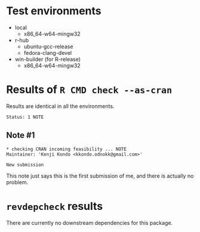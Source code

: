 # Test environments
- local
  - x86_64-w64-mingw32
- r-hub
  - ubuntu-gcc-release
  - fedora-clang-devel
- win-builder (for R-release)
  - x86_64-w64-mingw32


# Results of `R CMD check --as-cran`

Results are identical in all the environments.

```
Status: 1 NOTE
```

## Note #1
```
* checking CRAN incoming feasibility ... NOTE
Maintainer: 'Kenji Kondo <kkondo.odnokk@gmail.com>'

New submission
```

This note just says this is the first submission of me, and there is actually no problem.


# `revdepcheck` results
There are currently no downstream dependencies for this package.
